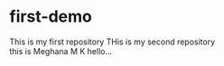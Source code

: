 # first-demo
This is my first repository
THis is my second repository
<br>
this is Meghana M K
hello...

